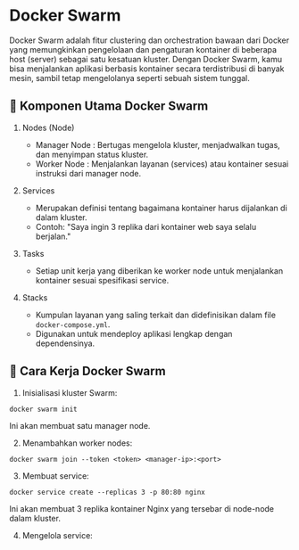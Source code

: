 # Docker Swarm
Docker Swarm adalah fitur clustering dan orchestration bawaan dari Docker yang memungkinkan pengelolaan dan pengaturan kontainer di beberapa host (server) sebagai satu kesatuan kluster. Dengan Docker Swarm, kamu bisa menjalankan aplikasi berbasis kontainer secara terdistribusi di banyak mesin, sambil tetap mengelolanya seperti sebuah sistem tunggal.

## 🔧 Komponen Utama Docker Swarm

1. Nodes (Node)
    - Manager Node : Bertugas mengelola kluster, menjadwalkan tugas, dan menyimpan status kluster.
    - Worker Node : Menjalankan layanan (services) atau kontainer sesuai instruksi dari manager node.

3. Services
    - Merupakan definisi tentang bagaimana kontainer harus dijalankan di dalam kluster.
    - Contoh: "Saya ingin 3 replika dari kontainer web saya selalu berjalan."

3. Tasks
    - Setiap unit kerja yang diberikan ke worker node untuk menjalankan kontainer sesuai spesifikasi service.

4. Stacks
    - Kumpulan layanan yang saling terkait dan didefinisikan dalam file `docker-compose.yml`.
    - Digunakan untuk mendeploy aplikasi lengkap dengan dependensinya.


## 🚀 Cara Kerja Docker Swarm

1. Inisialisasi kluster Swarm:
```shell
docker swarm init
```
Ini akan membuat satu manager node.

2. Menambahkan worker nodes:
```shell
docker swarm join --token <token> <manager-ip>:<port>
```

3. Membuat service:
```shell
docker service create --replicas 3 -p 80:80 nginx
```
Ini akan membuat 3 replika kontainer Nginx yang tersebar di node-node dalam kluster.

4. Mengelola service:
